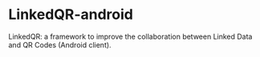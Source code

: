 LinkedQR-android
================

LinkedQR: a framework to improve the collaboration between Linked Data and QR Codes (Android client).